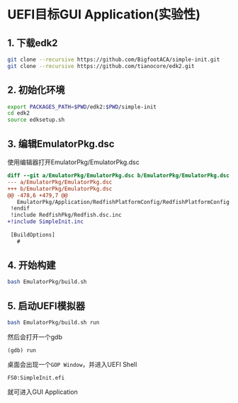 # UEFI目标GUI Application(实验性)

## 1. 下载edk2

``` bash
git clone --recursive https://github.com/BigfootACA/simple-init.git
git clone --recursive https://github.com/tianocore/edk2.git
```

## 2. 初始化环境

```bash
export PACKAGES_PATH=$PWD/edk2:$PWD/simple-init
cd edk2
source edksetup.sh
```

## 3. 编辑EmulatorPkg.dsc

使用编辑器打开EmulatorPkg/EmulatorPkg.dsc

```diff
diff --git a/EmulatorPkg/EmulatorPkg.dsc b/EmulatorPkg/EmulatorPkg.dsc
--- a/EmulatorPkg/EmulatorPkg.dsc
+++ b/EmulatorPkg/EmulatorPkg.dsc
@@ -478,6 +479,7 @@
   EmulatorPkg/Application/RedfishPlatformConfig/RedfishPlatformConfig.inf
 !endif
 !include RedfishPkg/Redfish.dsc.inc
+!include SimpleInit.inc
 
 [BuildOptions]
   #
```

## 4. 开始构建

```bash
bash EmulatorPkg/build.sh
```

## 5. 启动UEFI模拟器

``` bash
bash EmulatorPkg/build.sh run
```

然后会打开一个gdb

```gdb
(gdb) run
```

桌面会出现一个`GOP Window`，并进入UEFI Shell

```uefi
FS0:SimpleInit.efi
```

就可进入GUI Application
